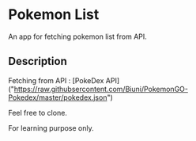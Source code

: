 # Pokemon List

An app for fetching pokemon list from API.

## Description

Fetching from API : [PokeDex API] ("https://raw.githubsercontent.com/Biuni/PokemonGO-Pokedex/master/pokedex.json")

Feel free to clone.

For learning purpose only.
